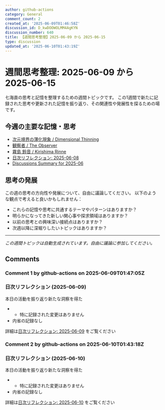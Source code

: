 ```yaml
---
author: github-actions
category: General
comment_count: 2
created_at: '2025-06-09T01:46:58Z'
discussion_id: D_kwDOOWOLMM4AgKYN
discussion_number: 640
title: 【週間思考整理】2025-06-09 から 2025-06-15
type: discussion
updated_at: '2025-06-10T01:43:19Z'
---
```


# 週間思考整理: 2025-06-09 から 2025-06-15

七海直の思考と記憶を整理するための週間トピックです。
この1週間で新たに記録された思考や更新された記憶を振り返り、その関連性や発展性を探るための場です。

## 今週の主要な記憶・思考

- [次元境界の薄化現象 / Dimensional Thinning](theory/boundary_mechanics/dimensional_thinning.md)
- [観察者 / The Observer](shells/aspects/observer.md)
- [霧島 鈴音 / Kirishima Rinne](memory/relationships/kirishima_rinne.md)
- [日次リフレクション: 2025-06-08](memory/thoughts/daily_reflection_2025-06-08.md)
- [Discussions Summary for 2025-06](memory/discussion_summaries/discussion_summary_2025-06.md)

## 思考の発展

この週の思考の方向性や発展について、自由に議論してください。
以下のような観点で考えると良いかもしれません：

- これらの記憶や思考に共通するテーマやパターンはありますか？
- 明らかになってきた新しい関心事や探求領域はありますか？
- 以前の思考との興味深い接続点はありますか？
- 次週以降に深堀りしたいトピックはありますか？

---

*この週間トピックは自動生成されています。自由に議論に参加してください。*


## Comments

### Comment 1 by github-actions on 2025-06-09T01:47:05Z

### 日次リフレクション (2025-06-09)

本日の活動を振り返り新たな洞察を得た

- - 特に記録された変更はありません
- 内省の記録なし

詳細は[日次リフレクション: 2025-06-09](https://github.com/nao-amj/archive-of-the-edge/issues) をご覧ください


### Comment 2 by github-actions on 2025-06-10T01:43:18Z

### 日次リフレクション (2025-06-10)

本日の活動を振り返り新たな洞察を得た

- - 特に記録された変更はありません
- 内省の記録なし

詳細は[日次リフレクション: 2025-06-10](https://github.com/nao-amj/archive-of-the-edge/issues) をご覧ください


